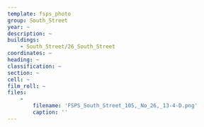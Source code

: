 ```yaml
---
template: fsps_photo
group: South_Street
year: ~
description: ~
buildings:
    - South_Street/26_South_Street
coordinates: ~
heading: ~
classification: ~
section: ~
cell: ~
film_roll: ~
files:
    -
        filename: 'FSPS_South_Street_105,_No_26,_13-4-D.png'
        caption: ''
---
```


